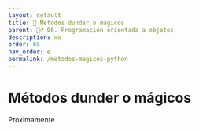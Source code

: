 ```yaml
---
layout: default
title: 📙 Métodos dunder o mágicos
parent: 🏄‍♂️ 06. Programación orientada a objetos
description: xx
order: 65
nav_order: e
permalink: /metodos-magicos-python
---
```


# Métodos dunder o mágicos

Proximamente
